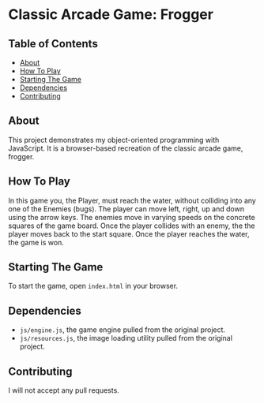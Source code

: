 # Classic Arcade Game: Frogger

## Table of Contents

* [About](#about)
* [How To Play](#how-to-play)
* [Starting The Game](#starting-the-game)
* [Dependencies](#dependencies)
* [Contributing](#contributing)

## About

This project demonstrates my object-oriented programming with JavaScript. It is a browser-based recreation of the classic arcade game, frogger.

## How To Play

In this game you, the Player, must reach the water, without colliding into any one of the Enemies (bugs). The player can move left, right, up and down using the arrow keys. The enemies move in varying speeds on the concrete squares of the game board. Once the player collides with an enemy, the the player moves back to the start square. Once the player reaches the water, the game is won.

## Starting The Game

To start the game, open `index.html` in your browser.

## Dependencies

* `js/engine.js`, the game engine pulled from the original project.
* `js/resources.js`, the image loading utility pulled from the original project.

## Contributing

I will not accept any pull requests.
